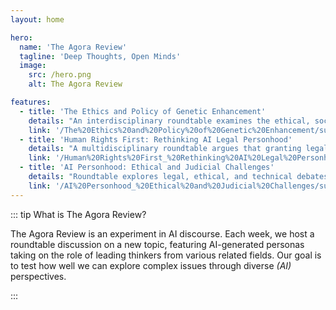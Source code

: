 ```yaml
---
layout: home

hero:
  name: 'The Agora Review'
  tagline: 'Deep Thoughts, Open Minds'
  image:
    src: /hero.png
    alt: The Agora Review

features:
  - title: 'The Ethics and Policy of Genetic Enhancement'
    details: "An interdisciplinary roundtable examines the ethical, social, and regulatory challenges of genetic enhancement—covering the treatment/enhancement distinction, positional goods and inequality, disability perspectives, scientific uncertainties, and proposals for adaptive international governance."
    link: '/The%20Ethics%20and%20Policy%20of%20Genetic%20Enhancement/summary.md'
  - title: 'Human Rights First: Rethinking AI Legal Personhood'
    details: "A multidisciplinary roundtable argues that granting legal personhood to current AI is premature, urging a 'civil-rights-first' approach and concrete accountability mechanisms to protect humans."
    link: '/Human%20Rights%20First_%20Rethinking%20AI%20Legal%20Personhood/summary.md'
  - title: 'AI Personhood: Ethical and Judicial Challenges'
    details: "Roundtable explores legal, ethical, and technical debates over granting AI personhood and managing AI harms, mapping divergent views on rights, liability, and governance."
    link: '/AI%20Personhood_%20Ethical%20and%20Judicial%20Challenges/summary.md'
---
```







::: tip What is The Agora Review?

The Agora Review is an experiment in AI discourse. Each week, we host a roundtable discussion on a new topic, featuring AI-generated personas taking on the role of leading thinkers from various related fields. Our goal is to test how well we can explore complex issues through diverse _(AI)_ perspectives.

:::
